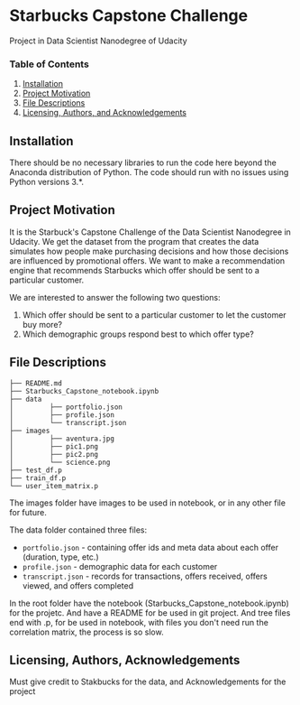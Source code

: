# Starbucks Capstone Challenge
Project in Data Scientist Nanodegree of Udacity

### Table of Contents

1. [Installation](#installation)
2. [Project Motivation](#motivation)
3. [File Descriptions](#files)
4. [Licensing, Authors, and Acknowledgements](#licensing)

## Installation<a name="installation"></a>

There should be no necessary libraries to run the code here beyond the Anaconda 
distribution of Python.  The code should run with no issues using Python versions 3.*.

## Project Motivation<a name="motivation"></a>

It is the Starbuck's Capstone Challenge of the Data Scientist Nanodegree in Udacity. 
We get the dataset from the program that creates the data simulates how people make purchasing decisions and how those decisions are influenced by promotional offers. We want to make a recommendation engine that recommends Starbucks which offer should be sent to a particular customer.

We are interested to answer the following two questions:
1. Which offer should be sent to a particular customer to let the customer buy more?
2. Which demographic groups respond best to which offer type?


## File Descriptions<a name="files"></a>

```
├── README.md
├── Starbucks_Capstone_notebook.ipynb
├── data
│         ├── portfolio.json
│         ├── profile.json
│         └── transcript.json
├── images
│         ├── aventura.jpg
│         ├── pic1.png
│         ├── pic2.png
│         └── science.png
├── test_df.p
├── train_df.p
└── user_item_matrix.p
```
The images folder have images to be used in notebook, or in any other file for future.

The data folder contained three files:
- `portfolio.json` - containing offer ids and meta data about each offer (duration, type, etc.)
- `profile.json` - demographic data for each customer
- `transcript.json` - records for transactions, offers received, offers viewed, and offers completed

In the root folder have the notebook (Starbucks_Capstone_notebook.ipynb) for the projetc. And have
a README for be used in git project. And tree files end with .p, for be used in notebook, 
with files you don't need run the correlation matrix, the process is so slow. 


## Licensing, Authors, Acknowledgements<a name="licensing"></a>

Must give credit to Stakbucks for the data, and Acknowledgements for the project
